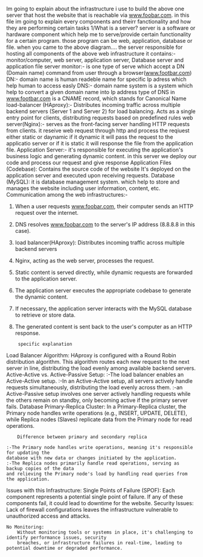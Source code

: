 Im going to explain about the infrastructure i use to build the above one server
that host the website that is reachable via www.foobar.com.
in this file im going to explain every components and theirr fanctionality and 
how they are performing certain tasks
1/What is a server?
server is a software or hardware component which help me to serve/provide certain functionality
for a certain program. those program can be web, application, database or file.
when you came to the above diagram....
the server responsible for hosting all components of the above web infrastructure
it contains:- monitor/computer, web server, application server, Database server and application file server
monitor:- is one type of serve which accept a DN (Domain name) command from user through a browser(www.footbar.com)
	DN:- domain name is human readeble name for specific Ip adress which help human to access easly
	DNS:- domain name system is a system which help to convert a given domain name into Ip address
	type of DNS in www.footbar.com is a CNAME record, which stands for Canonical Name
load-balancer (HAproxy):- Distributes incoming traffic across multiple backend servers
	 (Server 1 and Server 2) for load balancing. Acts as a single entry point for clients,
	 distributing requests based on predefined rules
web server(Nginx):-  serves as the front-facing server handling HTTP requests from clients.
	it reseive web request through http and process the reqiuest either static or daynamic
	if it dynamic it will pass the request to the applicatio server or if it is static it will
	response the file from the application file.
Application Server:- it's responsible for executing the application's business logic and generating dynamic content.
	in this server we deploy our code and process our request and give response
Application Files (Codebase): Contains the source code of the website
	It's deployed on the application server and executed upon receiving requests.
Database (MySQL): it is database management system. which help to store
	and manages the website including user information, content, etc.
		Communication among the web infrastructures:-
1. When a user requests www.foobar.com, their computer sends an HTTP request over the internet.
2. DNS resolves www.foobar.com to the server's IP address (8.8.8.8 in this case).
3. load balancer(HAproxy): Distributes incoming traffic across multiple backend servers
4. Nginx, acting as the web server, processes the request.
5. Static content is served directly, while dynamic requests are forwarded to the application server.
6. The application server executes the appropriate codebase to generate the dynamic content.
7. If necessary, the application server interacts with the MySQL database to retrieve or store data.
8. The generated content is sent back to the user's computer as an HTTP response.

		specific explanation
Load Balancer Algorithm:
	HAproxy is configured with a Round Robin distribution algorithm.
	This algorithm routes each new request to the next server in line,
	distributing the load evenly among available backend servers.
Active-Active vs. Active-Passive Setup:
	:-The load balancer enables an Active-Active setup.
	:-In an Active-Active setup, all servers actively handle requests simultaneously,
	distributing the load evenly across them.
	:-an Active-Passive setup involves one server actively handling requests
	while the others remain on standby, only becoming active if the primary server fails.
Database Primary-Replica Cluster:
	In a Primary-Replica cluster, the Primary node handles write operations 
	(e.g., INSERT, UPDATE, DELETE), while Replica nodes (Slaves) replicate 
	data from the Primary node for read operations.

		Difference between primary and secondary replica
	
	:-The Primary node handles write operations, meaning it's responsible for updating the 
	database with new data or changes initiated by the application.
	:-The Replica nodes primarily handle read operations, serving as backup copies of the data 
	and relieving the Primary node's load by handling read queries from the application.

Issues with this Infrastructure:
	Single Points of Failure (SPOF):
		Each component represents a potential single point of failure. If any of these 
		components fail, it could lead to downtime for the website.
	Security Issues:
		Lack of firewall configurations leaves the infrastructure vulnerable to unauthorized access and attacks.

	No Monitoring:
		Without monitoring tools or systems in place, it's challenging to identify performance issues, security 
		breaches, or infrastructure failures in real-time, leading to potential downtime or degraded performance.
